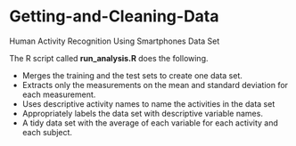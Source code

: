 # Getting-and-Cleaning-Data
Human Activity Recognition Using Smartphones Data Set 

The R script called <b>run_analysis.R</b> does the following. 
- Merges the training and the test sets to create one data set.
- Extracts only the measurements on the mean and standard deviation for each measurement. 
- Uses descriptive activity names to name the activities in the data set
- Appropriately labels the data set with descriptive variable names. 
- A tidy data set with the average of each variable for each activity and each subject.
